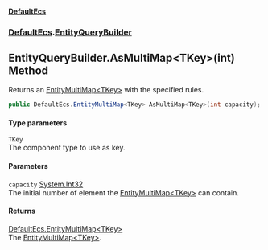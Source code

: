 #### [DefaultEcs](./index.md 'index')
### [DefaultEcs](./DefaultEcs.md 'DefaultEcs').[EntityQueryBuilder](./DefaultEcs-EntityQueryBuilder.md 'DefaultEcs.EntityQueryBuilder')
## EntityQueryBuilder.AsMultiMap&lt;TKey&gt;(int) Method
Returns an [EntityMultiMap&lt;TKey&gt;](./DefaultEcs-EntityMultiMap-TKey-.md 'DefaultEcs.EntityMultiMap&lt;TKey&gt;') with the specified rules.  
```csharp
public DefaultEcs.EntityMultiMap<TKey> AsMultiMap<TKey>(int capacity);
```
#### Type parameters
<a name='DefaultEcs-EntityQueryBuilder-AsMultiMap-TKey-(int)-TKey'></a>
`TKey`  
The component type to use as key.  
  
#### Parameters
<a name='DefaultEcs-EntityQueryBuilder-AsMultiMap-TKey-(int)-capacity'></a>
`capacity` [System.Int32](https://docs.microsoft.com/en-us/dotnet/api/System.Int32 'System.Int32')  
The initial number of element the [EntityMultiMap&lt;TKey&gt;](./DefaultEcs-EntityMultiMap-TKey-.md 'DefaultEcs.EntityMultiMap&lt;TKey&gt;') can contain.  
  
#### Returns
[DefaultEcs.EntityMultiMap&lt;](./DefaultEcs-EntityMultiMap-TKey-.md 'DefaultEcs.EntityMultiMap&lt;TKey&gt;')[TKey](#DefaultEcs-EntityQueryBuilder-AsMultiMap-TKey-(int)-TKey 'DefaultEcs.EntityQueryBuilder.AsMultiMap&lt;TKey&gt;(int).TKey')[&gt;](./DefaultEcs-EntityMultiMap-TKey-.md 'DefaultEcs.EntityMultiMap&lt;TKey&gt;')  
The [EntityMultiMap&lt;TKey&gt;](./DefaultEcs-EntityMultiMap-TKey-.md 'DefaultEcs.EntityMultiMap&lt;TKey&gt;').  
